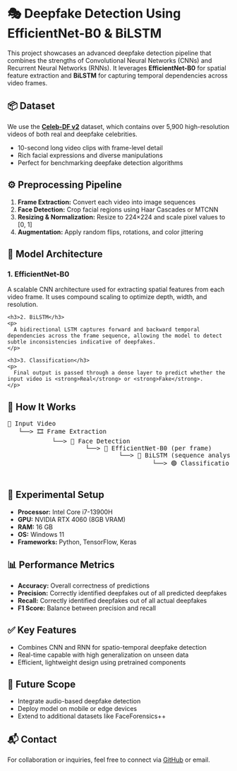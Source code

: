 <!DOCTYPE html>
<html lang="en">
<head>
  <meta charset="UTF-8">
</head>
<body>

  <h1>🎭 Deepfake Detection Using EfficientNet-B0 & BiLSTM</h1>
  <p>
    This project showcases an advanced deepfake detection pipeline that combines the strengths of Convolutional Neural Networks (CNNs) and Recurrent Neural Networks (RNNs). It leverages <strong>EfficientNet-B0</strong> for spatial feature extraction and <strong>BiLSTM</strong> for capturing temporal dependencies across video frames.
  </p>

  <div class="section">
    <h2>📦 Dataset</h2>
    <p>
      We use the <strong><a href="https://www.kaggle.com/datasets">Celeb-DF v2</a></strong> dataset, which contains over 5,900 high-resolution videos of both real and deepfake celebrities.
    </p>
    <ul>
      <li>10-second long video clips with frame-level detail</li>
      <li>Rich facial expressions and diverse manipulations</li>
      <li>Perfect for benchmarking deepfake detection algorithms</li>
    </ul>
  </div>

  <div class="section">
    <h2>⚙️ Preprocessing Pipeline</h2>
    <ol>
      <li><strong>Frame Extraction:</strong> Convert each video into image sequences</li>
      <li><strong>Face Detection:</strong> Crop facial regions using Haar Cascades or MTCNN</li>
      <li><strong>Resizing & Normalization:</strong> Resize to 224×224 and scale pixel values to [0, 1]</li>
      <li><strong>Augmentation:</strong> Apply random flips, rotations, and color jittering</li>
    </ol>
  </div>

  <div class="section">
    <h2>🧠 Model Architecture</h2>
    <h3>1. EfficientNet-B0</h3>
    <p>
      A scalable CNN architecture used for extracting spatial features from each video frame. It uses compound scaling to optimize depth, width, and resolution.
    </p>

    <h3>2. BiLSTM</h3>
    <p>
      A bidirectional LSTM captures forward and backward temporal dependencies across the frame sequence, allowing the model to detect subtle inconsistencies indicative of deepfakes.
    </p>

    <h3>3. Classification</h3>
    <p>
      Final output is passed through a dense layer to predict whether the input video is <strong>Real</strong> or <strong>Fake</strong>.
    </p>
  </div>

  <div class="section">
    <h2>🚀 How It Works</h2>
    <pre>
🎥 Input Video
   └──> 🎞 Frame Extraction
            └──> 🧍 Face Detection
                     └──> 🧠 EfficientNet-B0 (per frame)
                              └──> 🔁 BiLSTM (sequence analysis)
                                       └──> 🟢 Classification: Real / Fake
    </pre>
  </div>

  <div class="section">
    <h2>🧪 Experimental Setup</h2>
    <ul>
      <li><strong>Processor:</strong> Intel Core i7-13900H</li>
      <li><strong>GPU:</strong> NVIDIA RTX 4060 (8GB VRAM)</li>
      <li><strong>RAM:</strong> 16 GB</li>
      <li><strong>OS:</strong> Windows 11</li>
      <li><strong>Frameworks:</strong> Python, TensorFlow, Keras</li>
    </ul>
  </div>

  <div class="section">
    <h2>📊 Performance Metrics</h2>
    <ul>
      <li><strong>Accuracy:</strong> Overall correctness of predictions</li>
      <li><strong>Precision:</strong> Correctly identified deepfakes out of all predicted deepfakes</li>
      <li><strong>Recall:</strong> Correctly identified deepfakes out of all actual deepfakes</li>
      <li><strong>F1 Score:</strong> Balance between precision and recall</li>
    </ul>
  </div>

  <div class="section">
    <h2>✅ Key Features</h2>
    <ul>
      <li>Combines CNN and RNN for spatio-temporal deepfake detection</li>
      <li>Real-time capable with high generalization on unseen data</li>
      <li>Efficient, lightweight design using pretrained components</li>
    </ul>
  </div>

  <div class="section">
    <h2>📌 Future Scope</h2>
    <ul>
      <li>Integrate audio-based deepfake detection</li>
      <li>Deploy model on mobile or edge devices</li>
      <li>Extend to additional datasets like FaceForensics++</li>
    </ul>
  </div>

  <div class="section">
    <h2>📬 Contact</h2>
    <p>
      For collaboration or inquiries, feel free to connect via <a href="https://github.com/your-profile">GitHub</a> or email.
    </p>
  </div>

</body>
</html>
